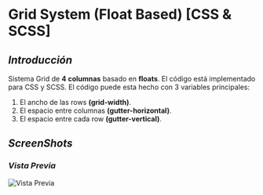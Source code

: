 ﻿# Grid System (Float Based) [CSS & SCSS]

## ***Introducción***
Sistema Grid de **4 columnas** basado en **floats**. El código está implementado para CSS y SCSS. El código puede esta hecho con 3 variables principales:
1. El ancho de las rows **(grid-width)**.
2. El espacio entre columnas **(gutter-horizontal)**.
3. El espacio entre cada row **(gutter-vertical)**.


## ***ScreenShots***

### *Vista Previa*
![Vista Previa](https://i.ibb.co/kS6zNng/Recurso-1.png)